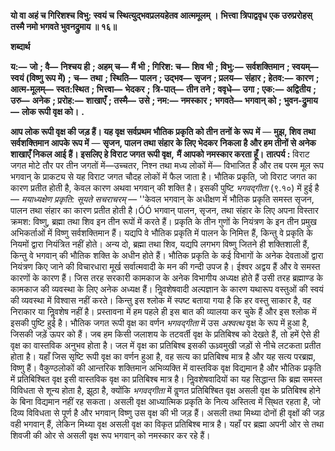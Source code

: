 **यो वा अहं च गिरिशश्च विभु: स्वयं च** **स्थित्युद्भवप्रलयहेतव आत्ममूलम् ।** **भित्त्वा त्रिपाद्ववृध एक उरुप्ररोहस्** **तस्मै नमो भगवते भुवनद्रुमाय ॥ १६॥** 

**शब्दार्थ** 

**य:—** **जो** **; वै—** **निश्चय ही** **; अहम् च—** **मैं भी** **; गिरिश: च—** **शिव भी** **; विभु:—** **सर्वशक्तिमान** **; स्वयम्—** **स्वयं (विष्णु रूप में)** **;** **च—** **तथा** **; स्थिति—** **पालन** **; उद्भव—** **सृजन** **; प्रलय—** **संहार** **; हेतव:—** **कारण** **; आत्म-मूलम्—** **स्वत:स्थित** **; भित्त्वा—** **भेदकर** **;** **त्रि-पात्—** **तीन तने** **; ववृधे—** **उगा** **; एक:—** **अद्वितीय** **; उरु—** **अनेक** **; प्ररोह:—** **शाखाएँ** **; तस्मै—** **उसे** **; नम:—** **नमस्कार** **;** **भगवते—** **भगवान् को** **; भुवन-द्रुमाय—** **लोक रूपी वृक्ष को।** **.** 

**आप लोक रूपी वृक्ष की जड़ हैं। यह वृक्ष सर्वप्रथम भौतिक प्रकृति को तीन तनों के रूप** **में** — **मुझ, शिव तथा सर्वशक्तिमान आपके रूप में** — **सृजन, पालन तथा संहार के लिए भेदकर** **निकला है और हम तीनों से अनेक शाखाएँ निकल आई हैं। इसलिए हे विराट जगत रूपी वृक्ष,** **मैं आपको नमस्कार करता हूँ।** **तात्पर्य :** विराट जगत मोटे तौर पर तीन जगतों में—उच्चतर, निश्न तथा मध्य लोकों में— विभाजित है और तब परम मूल रूप भगवान् के प्राकट्य से यह विराट जगत चौदह लोकों में फैल जाता है। भौतिक प्रकृति, जो विराट जगत का कारण प्रतीत होती है, केवल कारण अथवा भगवान् की शक्ति है। इसकी पुष्टि *भगवद्गीता* (९.१०) में हुई है— *मयाध्यक्षेण प्रकृति: सूयते सचराचरम्* — ''केवल भगवान् के अधीक्षण में भौतिक प्रकृति समस्त सृजन, पालन तथा संहार का कारण प्रतीत होती है।ÓÓ भगवान् पालन, सृजन, तथा संहार के लिए अपना विस्तार क्रमश: विष्णु, ब्रह्मा तथा शिव इन तीन रूपों में करते हैं। प्रकृति के तीन गुणों के नियंत्रण के इन तीन प्रमुख अभिकर्ताओं में विष्णु सर्वशक्तिमान हैं। यद्यपि वे भौतिक प्रकृति में पालन के निमित्त हैं, किन्तु वे प्रकृति के नियमों द्वारा नियंत्रित नहीं होते। अन्य दो, ब्रह्मा तथा शिव, यद्यपि लगभग विष्णु जितने ही शक्तिशाली हैं, किन्तु वे भगवान् की भौतिक शक्ति के अधीन होते हैं। भौतिक प्रकृति के कई विभागों के अनेक देवताओं द्वारा नियंत्रण किए जाने की विचारधारा मूर्ख सर्वात्मवादी के मन की गन्दी उपज है। ईश्वर अद्वय हैं और वे समस्त कारणों के कारण हैं। जिस तरह सरकारी कामकाज के अनेक विभागीय अध्यक्ष होते हैं उसी तरह ब्रह्माण्ड के कामकाज की व्यवस्था के लिए अनेक अध्यक्ष हैं। निॢवशेषवादी अल्पज्ञान के कारण यथारूप वस्तुओं की स्वयं की व्यवस्था में विश्वास नहीं करते। किन्तु इस श्लोक में स्पष्ट बताया गया है कि हर वस्तु साकार है, वह निराकार या निॢवशेष नहीं है। प्रस्तावना में हम पहले ही इस बात की व्यालया कर चुके हैं और इस श्लोक में इसकी पुष्टि हुई है। भौतिक जगत रूपी वृक्ष का वर्णन *भगवद्गीता* में उस *अश्वत्थ* वृक्ष के रूप में हुआ है, जिसकी जड़ें ऊपर को हैं। जब हम किसी जलाशय के तटवर्ती वृक्ष के प्रतिबिश्ब को देखते हैं, तो हमें ऐसे ही वृक्ष का वास्तविक अनुभव होता है। जल में वृक्ष का प्रतिबिश्ब इसकी ऊध्र्वमुखी जड़ों से नीचे लटकता प्रतीत होता है। यहाँ जिस सृष्टि रूपी वृक्ष का वर्णन हुआ है, वह सत्य का प्रतिबिश्ब मात्र है और यह सत्य परब्रह्म, विष्णु हैं। वैकुण्ठलोकों की आन्तरिक शक्तिमान अभिव्यक्ति में वास्तविक वृक्ष विद्यमान है और भौतिक प्रकृति में प्रतिबिश्बित वृक्ष इसी वास्तविक वृक्ष का प्रतिबिश्ब मात्र है। निॢवशेषवादियों का यह सिद्धान्त कि ब्रह्म समस्त विविधता से शून्य होता है, झूठा है, क्योंकि *भगवद्गीता* में वॢणत प्रतिबिश्बित वृक्ष असली वृक्ष के प्रतिबिश्ब होने के बिना विद्यमान नहीं रह सकता। असली वृक्ष आध्यात्मिक प्रकृति के नित्य अस्तित्व में सि्थत रहता है, जो दिव्य विविधता से पूर्ण है और भगवान् विष्णु उस वृक्ष की भी जड़ हैं। असली तथा मिथ्या दोनों ही वृक्षों की जड़ वही भगवान् हैं, लेकिन मिथ्या वृक्ष असली वृक्ष का विकृत प्रतिबिश्ब मात्र है। यहाँ पर ब्रह्मा अपनी ओर से तथा शिवजी की ओर से असली वृक्ष रूप भगवान् को नमस्कार कर रहे हैं।  